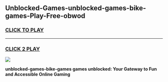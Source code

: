 
## Unblocked-Games-unblocked-games-bike-games-Play-Free-obwod
<h3>
<a href="https://premium76.site?title=unblocked-games-bike-games&ref=23A">CLICK TO PLAY</a></h3>
<hr>

<h3>
<a href="https://premium76.site?title=unblocked-games-bike-games&ref=23A">CLICK 2 PLAY</a>
  
</h3>

<a href="https://premium76.site?title=unblocked-games-bike-games&ref=23A"><img src="https://clearcache.store/games.png"></a>


**unblocked-games-bike-games games unblocked: Your Gateway to Fun and Accessible Online Gaming**

